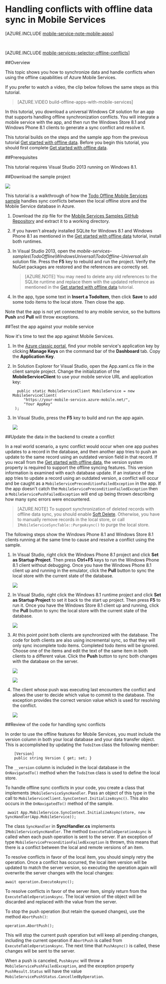 <properties
	pageTitle="Handle conflicts with offline data in universal Windows apps | Microsoft Azure"
	description="Learn how to use Azure Mobile Services handle conflicts when syncing offline data in your universal Windows application"
	documentationCenter="windows"
	authors="wesmc7777"
	manager="dwrede"
	editor=""
	services="mobile-services"/>

<tags
	ms.service="mobile-services"
	ms.workload="mobile"
	ms.tgt_pltfrm="mobile-windows-store"
	ms.devlang="dotnet"
	ms.topic="article"
	ms.date="11/12/2015"
	ms.author="glenga"/>


# Handling conflicts with offline data sync in Mobile Services

[AZURE.INCLUDE [mobile-service-note-mobile-apps](../../includes/mobile-services-note-mobile-apps.md)]

&nbsp;


[AZURE.INCLUDE [mobile-services-selector-offline-conflicts](../../includes/mobile-services-selector-offline-conflicts.md)]

##Overview

This topic shows you how to synchronize data and handle conflicts when using the offline capabilities of Azure Mobile Services.

If you prefer to watch a video, the clip below follows the same steps as this tutorial.

> [AZURE.VIDEO build-offline-apps-with-mobile-services]

In this tutorial, you download a universal Windows C# solution for an app that supports handling offline synchronization conflicts. You will integrate a mobile service with the app, and then run the Windows Store 8.1 and Windows Phone 8.1 clients to generate a sync conflict and resolve it.

This tutorial builds on the steps and the sample app from the previous tutorial [Get started with offline data]. Before you begin this tutorial, you should first complete [Get started with offline data].


##Prerequisites

This tutorial requires Visual Studio 2013 running on Windows 8.1.


##Download the sample project

![][0]

This tutorial is a walkthrough of how the [Todo Offline Mobile Services sample] handles sync conflicts between the local offline store and the Mobile Service database in Azure.

1. Download the zip file for the [Mobile Services Samples GitHub Repository] and extract it to a working directory.

2. If you haven't already installed SQLite for Windows 8.1 and Windows Phone 8.1 as mentioned in the [Get started with offline data] tutorial, install both runtimes.

3. In Visual Studio 2013, open the *mobile-services-samples\TodoOffline\WindowsUniversal\TodoOffline-Universal.sln* solution file. Press the **F5** key to rebuild and run the project. Verify the NuGet packages are restored and the references are correctly set.

    >[AZURE.NOTE] You may need to delete any old references to the SQLite runtime and replace them with the updated reference as mentioned in the [Get started with offline data] tutorial.

4. In the app, type some text in **Insert a TodoItem**, then click **Save** to add some todo items to the local store. Then close the app.

Note that the app is not yet connected to any mobile service, so the buttons **Push** and **Pull** will throw exceptions.




##Test the app against your  mobile service

Now it's time to test the app against Mobile Services.

1. In the [Azure classic portal], find your mobile service's application key by clicking **Manage Keys** on the command bar of the **Dashboard** tab. Copy the **Application Key**.

2. In Solution Explorer for Visual Studio, open the App.xaml.cs file in the client sample project. Change the initialization of the **MobileServiceClient** to use your mobile service URL and application key:

         public static MobileServiceClient MobileService = new MobileServiceClient(
            "https://your-mobile-service.azure-mobile.net/",
            "Your AppKey"
        );

3. In Visual Studio, press the **F5** key to build and run the app again.

    ![][0]


##Update the data in the backend to create a conflict

In a real world scenario, a sync conflict would occur when one app pushes updates to a record in the database, and then another app tries to push an update to the same record using an outdated version field in that record. If you recall from the [Get started with offline data], the version system property is required to support the offline syncing features. This version information is examined with each database update. If an instance of the app tries to update a record using an outdated version, a conflict will occur and be caught as a `MobileServicePreconditionFailedException` in the app. If the app doesn't catch the `MobileServicePreconditionFailedException` then a `MobileServicePushFailedException` will end up being thrown describing how many sync errors were encountered.

>[AZURE.NOTE] To support synchronization of deleted records with offline data sync, you should enable [Soft Delete](mobile-services-using-soft-delete.md). Otherwise, you have to manually remove records in the local store, or call `IMobileServiceSyncTable::PurgeAsync()` to purge the local store.


The following steps show the Windows Phone 8.1 and Windows Store 8.1 clients running at the same time to cause and resolve a conflict using the sample.

1. In Visual Studio, right click the Windows Phone 8.1 project and click **Set as Startup Project**. Then press **Ctrl+F5** keys to run the Windows Phone 8.1 client without debugging. Once you have the Windows Phone 8.1 client up and running in the emulator, click the **Pull** button to sync the local store with the current state of the database.

    ![][3]


2. In Visual Studio, right click the Windows 8.1 runtime project and click **Set as Startup Project** to set it back to the start up project. Then press **F5** to run it. Once you have the Windows Store 8.1 client up and running, click the **Pull** button to sync the local store with the current state of the database.

    ![][4]

3. At this point point both clients are synchronized with the database. The code for both clients are also using incremental sync, so that they will only sync incomplete todo items. Completed todo items will be ignored. Choose one of the items and edit the text of the same item in both clients to a different value. Click the **Push** button to sync both changes with the database on the server.

    ![][5]

    ![][6]


4. The client whose push was executing last encounters the conflict and allows the user to decide which value to commit to the database. The exception provides the correct version value which is used for resolving the conflict.

    ![][7]



##Review of the code for handling sync conflicts

In order to use the offline features for Mobile Services, you must include the version column in both your local database and your data transfer object. This is accomplished by updating the `TodoItem` class the following member:

        [Version]
        public string Version { get; set; }

The `__version` column is included in the local database in the  `OnNavigatedTo()` method when the `TodoItem` class is used to define the local store.

To handle offline sync conflicts in your code, you create a class that implements `IMobileServiceSyncHandler`. Pass an object of this type in the call to `MobileServiceClient.SyncContext.InitializeAsync()`. This also occurs in the  `OnNavigatedTo()` method of the sample.

     await App.MobileService.SyncContext.InitializeAsync(store, new SyncHandler(App.MobileService));

The class `SyncHandler` in **SyncHandler.cs** implements `IMobileServiceSyncHandler`. The method `ExecuteTableOperationAsync` is called when each push operation is sent to the server. If an exception of type `MobileServicePreconditionFailedException` is thrown, this means that there is a conflict between the local and remote versions of an item.

To resolve conflicts in favor of the local item, you should simply retry the operation. Once a conflict has occurred, the local item version will be updated to match the server version, so executing the operation again will overwrite the server changes with the local changes:

    await operation.ExecuteAsync();

To resolve conflicts in favor of the server item, simply return from the `ExecuteTableOperationAsync`. The local version of the object will be discarded and replaced with the value from the server.

To stop the push operation (but retain the queued changes), use the method `AbortPush()`:

    operation.AbortPush();

This will stop the current push operation but will keep all pending changes, including the current operation if `AbortPush` is called from `ExecuteTableOperationAsync`. The next time that `PushAsync()` is called, these changes will be sent to the server.

When a push is canceled, `PushAsync` will throw a `MobileServicePushFailedException`, and the exception property `PushResult.Status` will have the value `MobileServicePushStatus.CancelledByOperation`.



<!-- Images -->
[0]: ./media/mobile-services-windows-store-dotnet-handling-conflicts-offline-data/mobile-services-handling-conflicts-app-run1.png
[1]: ./media/mobile-services-windows-store-dotnet-handling-conflicts-offline-data/javascript-backend-database.png
[2]: ./media/mobile-services-windows-store-dotnet-handling-conflicts-offline-data/dotnet-backend-database.png
[3]: ./media/mobile-services-windows-store-dotnet-handling-conflicts-offline-data/wp81-view.png
[4]: ./media/mobile-services-windows-store-dotnet-handling-conflicts-offline-data/win81-view.png
[5]: ./media/mobile-services-windows-store-dotnet-handling-conflicts-offline-data/wp81-edit-text.png
[6]: ./media/mobile-services-windows-store-dotnet-handling-conflicts-offline-data/win81-edit-text.png
[7]: ./media/mobile-services-windows-store-dotnet-handling-conflicts-offline-data/conflict.png




<!-- URLs -->
[Handling conflicts code sample]: http://go.microsoft.com/fwlink/?LinkId=394787
[Get started with Mobile Services]: ../mobile-services-windows-store-get-started.md
[Get started with offline data]: mobile-services-windows-store-dotnet-get-started-offline-data.md
[SQLite for Windows 8.1]: http://go.microsoft.com/fwlink/?LinkId=394776
[Azure classic portal]: https://manage.windowsazure.com/
[Handling Database Conflicts]: mobile-services-windows-store-dotnet-handle-database-conflicts.md#test-app
[Mobile Services Samples GitHub Repository]: http://go.microsoft.com/fwlink/?LinkId=512865
[Todo Offline Mobile Services sample]: http://go.microsoft.com/fwlink/?LinkId=512866


